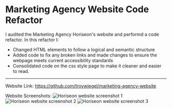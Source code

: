 # Marketing Agency Website Code Refactor

I audited the Marketing Agency Horiseon's website and performd a code refactor. In this refactor I:

* Changed HTML elements to follow a logical and semantic structure 
* Added code to fix any broken links and made changes to ensure the webpage meets current accessibility standards
* Consolidated code on the css style page to make it cleaner and easier to read.
-----------------------------------------------------------------------------------------------------------------


Website Link: https://github.com/troywiegel/marketing-agency-website

Website Screenshots: ![Horiseon website screenshot 1](/images/MAW1.png) ![Horiseon website screenshot 2](/images/MAW2.png) ![Horiseon website screenshot 3](/images/MAW3.png)
